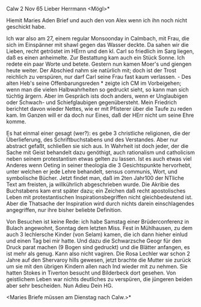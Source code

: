  Calw 2 Nov 65
Lieber Herrmann <Mögl>*

Hiemit Maries Aden Brief und auch den von Alex wenn ich ihn noch nicht geschickt habe.

Ich war also am 27, einem regular Monsoonday in Calmbach, mit Frau, die sich im Einspänner mit shawl gegen das Wasser deckte. Da sahen wir die Lieben, recht getröstet im HErrn und den kl. Carl so friedlich im Sarg liegen, daß es einen anheimelte. Zur Bestattung kam auch ein Stück Sonne. Ich redete ein paar Worte und betete. Gestern nun kamen Moer's und giengen heute weiter. Der Abschied nahm sie natürlich mit; doch ist der Trost reichlich zu verspüren, nur darf Carl seine Frau fast kaum verlassen. - Des alten Heb's seine Offenbarungsreden <in Schaffhausen nachgeschrieben und gedruckt>* zeigte ich CM im Vorbeigehen; wenn man die vielen Halbwahrheiten so gedruckt sieht, so kann man sich tüchtig ärgern. Aber im Gespräch ists doch anders, wenn er Unglaubigen oder Schwach- und Schiefglaubigen gegenübersteht. Mein Friedrich berichtet davon wieder Nettes, wie er mit Pfisterer über die Taufe zu reden kam. Im Ganzen will er da doch nur Eines, daß der HErr nicht um seine Ehre komme.

Es hat einmal einer gesagt (wer?): es gebe 3 christliche religionen, die der Überlieferung, des Schriftbuchstabens und des Verstandes. Aber nur abstract gefaßt, schließen sie sich aus. In Wahrheit ist doch jeder, der die Sache mit Geist behandelt dazu genöthigt, auch rationalism und catholicism neben seinem protestantism etwas gelten zu lassen. Ist es auch etwas viel Anderes wenn Oeting in seiner theologia die 3 Gesichtspunkte hervorhebt, unter welchen er jede Lehre behandelt, sensus communis, Wort, und symbolische Bücher. Jetzt findet man, daß im 2ten Jahr100 der NTliche Text am freisten, ja willkührlich abgeschrieben wurde. Die Akribie des Buchstabens kam erst später dazu; ein Zeichen daß recht apostolisches Leben mit protestantischen Inspirationsbegriffen nicht gleichbedeutend ist. Aber die Thatsache der Inspiration wird durch nichts darein einschlagendes angegriffen, nur ihre bisher beliebte Definition.

Von Besuchen ist keine Rede: ich habe Samstag einer Brüderconferenz in Bulach angewohnt, Sonntag dem letzten Miss. Fest in Mühlhausen, zu dem auch 3 lechlersche Kinder (von Selam) kamen, die ich dann hieher einlud und einen Tag bei mir hatte. Und dazu die Schwarzsche Geogr für den Druck parat machen (9 Bogen sind gedruckt) und die Blätter anfangen, es ist mehr als genug. Kann also nicht vagiren. Die Rosa Lechler war schon 2 Jahre auf den Shervaroy hills gewesen, jetzt brachte die Mutter sie zurück um sie mit den übrigen Kindern allen nach Ind wieder mit zu nehmen. Sie hatten Stokes in Tiverton besucht und Bilderbeck dort gesehen. Von geistlichem Leben war nichts deutliches zu verspüren, die jüngeren beiden aber sehr bescheiden. 
 Nun Adieu
 Dein HG.

<Maries Briefe müssen am Dienstag nach Calw.>*

